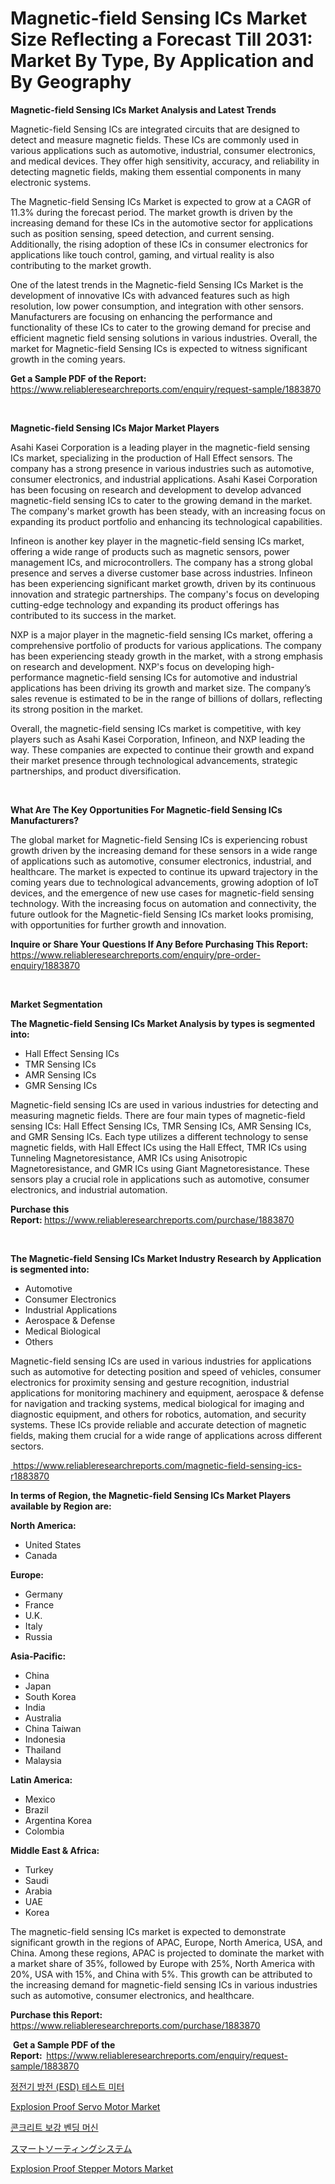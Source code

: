 <p><h1>Magnetic-field Sensing ICs Market Size Reflecting a Forecast Till 2031: Market By Type, By Application and By Geography</h1></p><p><strong>Magnetic-field Sensing ICs Market Analysis and Latest Trends</strong></p>
<p><p>Magnetic-field Sensing ICs are integrated circuits that are designed to detect and measure magnetic fields. These ICs are commonly used in various applications such as automotive, industrial, consumer electronics, and medical devices. They offer high sensitivity, accuracy, and reliability in detecting magnetic fields, making them essential components in many electronic systems.</p><p>The Magnetic-field Sensing ICs Market is expected to grow at a CAGR of 11.3% during the forecast period. The market growth is driven by the increasing demand for these ICs in the automotive sector for applications such as position sensing, speed detection, and current sensing. Additionally, the rising adoption of these ICs in consumer electronics for applications like touch control, gaming, and virtual reality is also contributing to the market growth.</p><p>One of the latest trends in the Magnetic-field Sensing ICs Market is the development of innovative ICs with advanced features such as high resolution, low power consumption, and integration with other sensors. Manufacturers are focusing on enhancing the performance and functionality of these ICs to cater to the growing demand for precise and efficient magnetic field sensing solutions in various industries. Overall, the market for Magnetic-field Sensing ICs is expected to witness significant growth in the coming years.</p></p>
<p><strong>Get a Sample PDF of the Report:&nbsp;</strong> <a href="https://www.reliableresearchreports.com/enquiry/request-sample/1883870">https://www.reliableresearchreports.com/enquiry/request-sample/1883870</a></p>
<p>&nbsp;</p>
<p><strong>Magnetic-field Sensing ICs Major Market Players</strong></p>
<p><p>Asahi Kasei Corporation is a leading player in the magnetic-field sensing ICs market, specializing in the production of Hall Effect sensors. The company has a strong presence in various industries such as automotive, consumer electronics, and industrial applications. Asahi Kasei Corporation has been focusing on research and development to develop advanced magnetic-field sensing ICs to cater to the growing demand in the market. The company's market growth has been steady, with an increasing focus on expanding its product portfolio and enhancing its technological capabilities.</p><p>Infineon is another key player in the magnetic-field sensing ICs market, offering a wide range of products such as magnetic sensors, power management ICs, and microcontrollers. The company has a strong global presence and serves a diverse customer base across industries. Infineon has been experiencing significant market growth, driven by its continuous innovation and strategic partnerships. The company's focus on developing cutting-edge technology and expanding its product offerings has contributed to its success in the market.</p><p>NXP is a major player in the magnetic-field sensing ICs market, offering a comprehensive portfolio of products for various applications. The company has been experiencing steady growth in the market, with a strong emphasis on research and development. NXP's focus on developing high-performance magnetic-field sensing ICs for automotive and industrial applications has been driving its growth and market size. The company’s sales revenue is estimated to be in the range of billions of dollars, reflecting its strong position in the market.</p><p>Overall, the magnetic-field sensing ICs market is competitive, with key players such as Asahi Kasei Corporation, Infineon, and NXP leading the way. These companies are expected to continue their growth and expand their market presence through technological advancements, strategic partnerships, and product diversification.</p></p>
<p>&nbsp;</p>
<p><strong>What Are The Key Opportunities For Magnetic-field Sensing ICs Manufacturers?</strong></p>
<p><p>The global market for Magnetic-field Sensing ICs is experiencing robust growth driven by the increasing demand for these sensors in a wide range of applications such as automotive, consumer electronics, industrial, and healthcare. The market is expected to continue its upward trajectory in the coming years due to technological advancements, growing adoption of IoT devices, and the emergence of new use cases for magnetic-field sensing technology. With the increasing focus on automation and connectivity, the future outlook for the Magnetic-field Sensing ICs market looks promising, with opportunities for further growth and innovation.</p></p>
<p><strong>Inquire or Share Your Questions If Any Before Purchasing This Report:</strong> <a href="https://www.reliableresearchreports.com/enquiry/pre-order-enquiry/1883870">https://www.reliableresearchreports.com/enquiry/pre-order-enquiry/1883870</a></p>
<p>&nbsp;</p>
<p><strong>Market Segmentation</strong></p>
<p><strong>The Magnetic-field Sensing ICs Market Analysis by types is segmented into:</strong></p>
<p><ul><li>Hall Effect Sensing ICs</li><li>TMR Sensing ICs</li><li>AMR Sensing ICs</li><li>GMR Sensing ICs</li></ul></p>
<p><p>Magnetic-field sensing ICs are used in various industries for detecting and measuring magnetic fields. There are four main types of magnetic-field sensing ICs: Hall Effect Sensing ICs, TMR Sensing ICs, AMR Sensing ICs, and GMR Sensing ICs. Each type utilizes a different technology to sense magnetic fields, with Hall Effect ICs using the Hall Effect, TMR ICs using Tunneling Magnetoresistance, AMR ICs using Anisotropic Magnetoresistance, and GMR ICs using Giant Magnetoresistance. These sensors play a crucial role in applications such as automotive, consumer electronics, and industrial automation.</p></p>
<p><strong>Purchase this Report:&nbsp;</strong><a href="https://www.reliableresearchreports.com/purchase/1883870">https://www.reliableresearchreports.com/purchase/1883870</a></p>
<p>&nbsp;</p>
<p><strong>The Magnetic-field Sensing ICs Market Industry Research by Application is segmented into:</strong></p>
<p><ul><li>Automotive</li><li>Consumer Electronics</li><li>Industrial Applications</li><li>Aerospace & Defense</li><li>Medical Biological</li><li>Others</li></ul></p>
<p><p>Magnetic-field sensing ICs are used in various industries for applications such as automotive for detecting position and speed of vehicles, consumer electronics for proximity sensing and gesture recognition, industrial applications for monitoring machinery and equipment, aerospace & defense for navigation and tracking systems, medical biological for imaging and diagnostic equipment, and others for robotics, automation, and security systems. These ICs provide reliable and accurate detection of magnetic fields, making them crucial for a wide range of applications across different sectors.</p></p>
<p><a href="https://www.reliableresearchreports.com/magnetic-field-sensing-ics-r1883870">&nbsp;https://www.reliableresearchreports.com/magnetic-field-sensing-ics-r1883870</a></p>
<p><strong>In terms of Region, the Magnetic-field Sensing ICs Market Players available by Region are:</strong></p>
<p>
    <p> <strong> North America: </strong>
        <ul>
            <li>United States</li>
            <li>Canada</li>
        </ul>
        </p> 
    <p> <strong> Europe: </strong>
        <ul>
            <li>Germany</li>
            <li>France</li>
            <li>U.K.</li>
            <li>Italy</li>
            <li>Russia</li>
        </ul>
        </p> 
    <p> <strong> Asia-Pacific: </strong>
        <ul>
            <li>China</li>
            <li>Japan</li>
            <li>South Korea</li>
            <li>India</li>
            <li>Australia</li>
            <li>China Taiwan</li>
            <li>Indonesia</li>
            <li>Thailand</li>
            <li>Malaysia</li>
        </ul>
        </p> 
    <p> <strong> Latin America: </strong>
        <ul>
            <li>Mexico</li>
            <li>Brazil</li>
            <li>Argentina Korea</li>
            <li>Colombia</li>
        </ul>
        </p> 
    <p> <strong> Middle East & Africa: </strong>
        <ul>
            <li>Turkey</li>
            <li>Saudi</li>
            <li>Arabia</li>
            <li>UAE</li>
            <li>Korea</li>
        </ul>
    </p>
    </p>
<p><p>The magnetic-field sensing ICs market is expected to demonstrate significant growth in the regions of APAC, Europe, North America, USA, and China. Among these regions, APAC is projected to dominate the market with a market share of 35%, followed by Europe with 25%, North America with 20%, USA with 15%, and China with 5%. This growth can be attributed to the increasing demand for magnetic-field sensing ICs in various industries such as automotive, consumer electronics, and healthcare.</p></p>
<p><strong>Purchase this Report: </strong><a href="https://www.reliableresearchreports.com/purchase/1883870">https://www.reliableresearchreports.com/purchase/1883870</a></p>
<p>&nbsp;<strong>Get a Sample PDF of the Report:&nbsp;&nbsp;</strong><a href="https://www.reliableresearchreports.com/enquiry/request-sample/1883870">https://www.reliableresearchreports.com/enquiry/request-sample/1883870</a></p>
<p><strong></strong></p>
<p><p><a href="https://github.com/Gregost89076vddcv/Market-Research-Report-List-1/blob/main/8598267158346.md">정전기 방전 (ESD) 테스트 미터</a></p><p><a href="https://github.com/provorikovar/Market-Research-Report-List-5/blob/main/explosion-proof-servo-motor-market.md">Explosion Proof Servo Motor Market</a></p><p><a href="https://github.com/dollarearner151/Market-Research-Report-List-1/blob/main/2681987158347.md">콘크리트 보강 벤딩 머신</a></p><p><a href="https://github.com/DayanaRunolfsdottir/Market-Research-Report-List-1/blob/main/2686875148844.md">スマートソーティングシステム</a></p><p><a href="https://github.com/angelajermaine/Market-Research-Report-List-3/blob/main/explosion-proof-stepper-motors-market.md">Explosion Proof Stepper Motors Market</a></p></p>